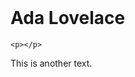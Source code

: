 

<header class="container jumbotron">

</header>

<link rel="stylesheet" href="css/bootstrap.css">

<div class="container">
  <div class="jumbotron">
    <h1>Ada Lovelace</h1>

    <p></p>
  </div>
  <p></p>
  <p>This is another text.</p>
</div>
